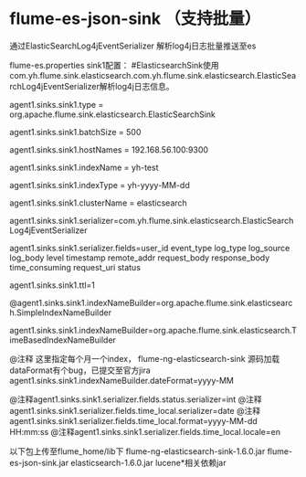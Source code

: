 # flume-es-json-sink  （支持批量）

通过ElasticSearchLog4jEventSerializer 解析log4j日志批量推送至es

flume-es.properties sink1配置：
#ElasticsearchSink使用com.yh.flume.sink.elasticsearch.com.yh.flume.sink.elasticsearch.ElasticSearchLog4jEventSerializer解析log4j日志信息。

agent1.sinks.sink1.type = org.apache.flume.sink.elasticsearch.ElasticSearchSink

agent1.sinks.sink1.batchSize = 500

agent1.sinks.sink1.hostNames = 192.168.56.100:9300

agent1.sinks.sink1.indexName = yh-test

agent1.sinks.sink1.indexType = yh-yyyy-MM-dd

agent1.sinks.sink1.clusterName = elasticsearch

agent1.sinks.sink1.serializer=com.yh.flume.sink.elasticsearch.ElasticSearchLog4jEventSerializer

agent1.sinks.sink1.serializer.fields=user_id event_type log_type log_source log_body level timestamp remote_addr request_body response_body time_consuming request_uri status

agent1.sinks.sink1.ttl=1

@agent1.sinks.sink1.indexNameBuilder=org.apache.flume.sink.elasticsearch.SimpleIndexNameBuilder

agent1.sinks.sink1.indexNameBuilder=org.apache.flume.sink.elasticsearch.TimeBasedIndexNameBuilder

@注释 这里指定每个月一个index， flume-ng-elasticsearch-sink 源码加载dataFormat有个bug，已提交至官方jira
agent1.sinks.sink1.indexNameBuilder.dateFormat=yyyy-MM

@注释agent1.sinks.sink1.serializer.fields.status.serializer=int
@注释agent1.sinks.sink1.serializer.fields.time_local.serializer=date
@注释agent1.sinks.sink1.serializer.fields.time_local.format=yyyy-MM-dd HH:mm:ss
@注释agent1.sinks.sink1.serializer.fields.time_local.locale=en


以下包上传至flume_home/lib下
flume-ng-elasticsearch-sink-1.6.0.jar
flume-es-json-sink.jar 
elasticsearch-1.6.0.jar
lucene*相关依赖jar

